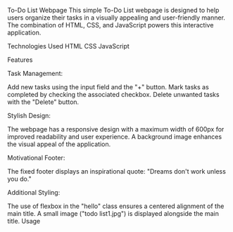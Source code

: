To-Do List Webpage
This simple To-Do List webpage is designed to help users organize their tasks in a visually appealing and user-friendly manner. The combination of HTML, CSS, and JavaScript powers this interactive application.

Technologies Used
HTML
CSS
JavaScript

Features

Task Management:

Add new tasks using the input field and the "+" button.
Mark tasks as completed by checking the associated checkbox.
Delete unwanted tasks with the "Delete" button.

Stylish Design:

The webpage has a responsive design with a maximum width of 600px for improved readability and user experience.
A background image enhances the visual appeal of the application.

Motivational Footer:

The fixed footer displays an inspirational quote: "Dreams don't work unless you do."

Additional Styling:

The use of flexbox in the "hello" class ensures a centered alignment of the main title.
A small image ("todo list1.jpg") is displayed alongside the main title.
Usage

